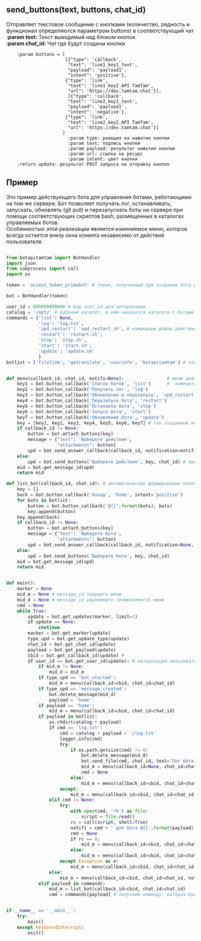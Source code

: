 ## send_buttons(text, buttons, chat_id)  
Отправляет текстовое сообщение с кнопками (количество, рядность и функционал определяются параметром buttons) в соответствующий чат  
**:param text:** Текст выводимый над блоком кнопок  
**:param chat_id:** Чат где будут созданы кнопки  

        :param buttons = [
                          [{"type": 'callback',
                           "text": 'line1_key1_text',
                           "payload": 'payload1',
                           "intent": 'positive'},
                          {"type": 'link',
                           "text": 'line1_key2_API TamTam',
                           "url": 'https://dev.tamtam.chat'}],
                           [{"type": 'callback',
                           "text": 'line2_key1_text',
                           "payload": 'payload1',
                           "intent": 'negative'},
                          {"type": 'link',
                           "text": 'line2_key2_API TamTam',
                           "url": 'https://dev.tamtam.chat'}]
                         ]
                           :param type: реакция на нажатие кнопки
                           :param text: подпись кнопки
                           :param payload: результат нажатия кнопки
                           :param url: ссылка на ресурс
                           :param intent: цвет кнопки
        :return update: результат POST запроса на отправку кнопок
        
## Пример  
Это пример действующего бота для управления ботами, работающими на том же сервере. Бот позволяет получать лог, останавливать, запускать, обновлять (git pull) и  перезапускать боты на сервере при помощи соответствующих скриптов bash, размещенных в каталогах управляемых ботов.  
Особенностью этой реализации является изменяемое меню, которое всегда остается внизу окна клиента независимо от действий пользователя.
```python

from botapitamtam import BotHandler
import json
from subprocess import call
import os

token = 'access_token_primebot' # токен, полученный при создании бота в @PrimeBot

bot = BotHandler(token)

user_id = 000000000000 # ваш user_id для авторизации
catalog = '/opt/' # рабочий каталог, в нем находятся катологи с ботами
commands = {'list': None,                     
            'log': 'log.txt',
            'upd_restart': 'upd_restart.sh', # командные файлы действий с ботами (должны находится в каталоге каждого бота)
            'restart': 'restart.sh',
            'stop': 'stop.sh',
            'start': 'start.sh',
            'update': 'update.sh'
            }
botlist = ['filelink', 'gotranslate', 'userinfo', 'botapitamtam'] # список имен ботов (должны совпадать с именами каталогов                                                                                             ботов)


def menu(callback_id, chat_id, notifi=None):                # меню действий с ботами, если callback_id не None - меню
    key1 = bot.button_callback('Список ботов', 'list')      #  изменится, иначе сформируется заново
    key2 = bot.button_callback('Получить лог', 'log')
    key3 = bot.button_callback('Обновление и перезапуск', 'upd_restart')
    key4 = bot.button_callback('Перезапуск бота', 'restart')
    key5 = bot.button_callback('Остановка бота', 'stop')
    key6 = bot.button_callback('Запуск бота', 'start')
    key7 = bot.button_callback('Обновление бота', 'update')
    key = [key1, key2, key3, key4, key5, key6, key7] # так созданные кнопки формируются в столбец
    if callback_id != None:
        button = bot.attach_buttons(key) 
        message = {"text": 'Выберете действие',
                   "attachments": button}
        upd = bot.send_answer_callback(callback_id, notification=notifi, message=message) # отправляем кнопки с возможностью                                                                                              их изменения
    else:
        upd = bot.send_buttons('Выберете действие', key, chat_id) # простая отправка кнопок
    mid = bot.get_message_id(upd)
    return mid

def list_bot(callback_id, chat_id): # автоматическое формирование кнопок с именами ботов (выводится аналогично menu() )
    key = []
    back = bot.button_callback('Назад', 'home', intent='positive')
    for bots in botlist:
        button = bot.button_callback('@{}'.format(bots), bots)
        key.append(button)
    key.append(back)
    if callback_id != None:
        button = bot.attach_buttons(key)
        message = {"text": 'Выберете бота',
                   "attachments": button}
        upd = bot.send_answer_callback(callback_id, notification=None, message=message)
    else:
        upd = bot.send_buttons('Выберете бота', key, chat_id)
    mid = bot.get_message_id(upd)
    return mid


def main():
    marker = None
    mid_m = None # message_id текущего меню
    mid_d = None # message_id удаляемого (изменяемого) меню
    cmd = None
    while True:
        update = bot.get_updates(marker, limit=1)
        if update == None:
            continue
        marker = bot.get_marker(update)
        type_upd = bot.get_update_type(update)
        chat_id = bot.get_chat_id(update)
        payload = bot.get_payload(update)
        cbid = bot.get_callback_id(update) # 
        if user_id == bot.get_user_id(update): # авторизация пользователя бота по user_id
            if mid_m != None:
                mid_d = mid_m
            if type_upd == 'bot_started':
                mid_m = menu(callback_id=cbid, chat_id=chat_id)
            if type_upd == 'message_created':
                bot.delete_message(mid_d)
                payload = 'home'
            if payload == 'home':
                mid_m = menu(callback_id=cbid, chat_id=chat_id)
            if payload in botlist:
                os.chdir(catalog + payload)
                if cmd == 'log.txt':
                    cmd = catalog + payload + '/log.txt'
                    logger.info(cmd)
                    try:
                        if os.path.getsize(cmd) != 0:
                            bot.delete_message(mid_d)
                            bot.send_file(cmd, chat_id, text='Лог бота @{}'.format(payload))
                            mid_m = menu(callback_id=None, chat_id=chat_id)
                            cmd = None
                        else:
                            mid_m = menu(callback_id=cbid, chat_id=chat_id, notifi='Лог пустой')
                    except:
                        mid_m = menu(callback_id=cbid, chat_id=chat_id, notifi='Лог пустой')
                elif cmd != None:
                    try:
                        with open(cmd, 'rb') as file:
                            script = file.read()
                        rc = call(script, shell=True)
                        notifi = cmd + ' для бота @{}'.format(payload) + ' выполнил'
                        cmd = None
                        if rc == 0:
                            mid_m = menu(callback_id=cbid, chat_id=chat_id, notifi=notifi)
                        else:
                            mid_m = menu(callback_id=cbid, chat_id=chat_id, notifi='Жду команду')
                    except Exception as e:
                        mid_m = menu(callback_id=cbid, chat_id=chat_id, notifi=str(e))
                else:
                    mid_m = menu(callback_id=cbid, chat_id=chat_id, notifi='Жду команду')
            elif payload in commands:
                mid_m = list_bot(callback_id=cbid, chat_id=chat_id)
                cmd = commands[payload] # получаем команду, которая будет исполнена в следующем цикле 


if __name__ == '__main__':
    try:
        main()
    except KeyboardInterrupt:
        exit()
```
